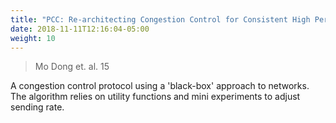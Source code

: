 ```yaml
---
title: "PCC: Re-architecting Congestion Control for Consistent High Performance"
date: 2018-11-11T12:16:04-05:00
weight: 10
---
```


> Mo Dong et. al. 15

A congestion control protocol using a 'black-box' approach to networks. The algorithm relies on utility functions and mini experiments to adjust sending rate.

<!--more-->